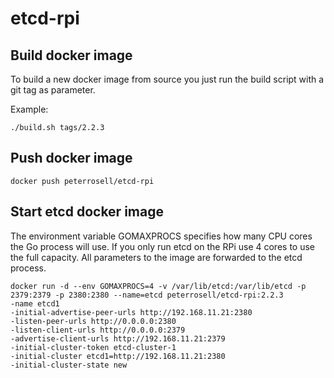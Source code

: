 # etcd-rpi

## Build docker image

To build a new docker image from source you just run the build script with a git tag as parameter. 

Example:

	./build.sh tags/2.2.3

## Push docker image

	docker push peterrosell/etcd-rpi

## Start etcd docker image

The environment variable GOMAXPROCS specifies how many CPU cores the Go process will use. 
If you only run etcd on the RPi use 4 cores to use the full capacity.
All parameters to the image are forwarded to the etcd process.

	docker run -d --env GOMAXPROCS=4 -v /var/lib/etcd:/var/lib/etcd -p 2379:2379 -p 2380:2380 --name=etcd peterrosell/etcd-rpi:2.2.3 
	-name etcd1 
	-initial-advertise-peer-urls http://192.168.11.21:2380 
	-listen-peer-urls http://0.0.0.0:2380 
	-listen-client-urls http://0.0.0.0:2379 
	-advertise-client-urls http://192.168.11.21:2379 
	-initial-cluster-token etcd-cluster-1 
	-initial-cluster etcd1=http://192.168.11.21:2380 
	-initial-cluster-state new

